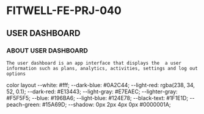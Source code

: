 # FITWELL-FE-PRJ-040

## USER DASHBOARD

### ABOUT USER DASHBOARD

    The user dashboard is an app interface that displays the  a user information such as plans, analytics, activities, settings and log out options
color layout
--white: #fff;
--dark-blue: #0A2C44;
--light-red: rgba(238, 34, 52, 0.1);
--dark-red: #E13443;
--light-gray: #E7EAEC;
--lighter-gray: #F5F5F5;
--blue: #196BA6;
--light-blue: #124E78;
--black-text: #1F1E1D;
--peach-green: #15A69D;
--shadow: 0px 2px 4px 0px #0000001A;





